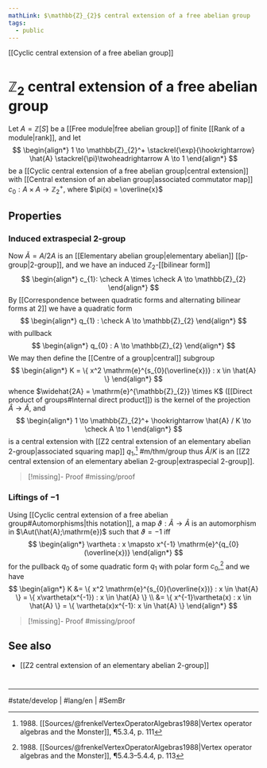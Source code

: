 ```yaml
---
mathLink: $\mathbb{Z}_{2}$ central extension of a free abelian group
tags:
  - public
---
```

[[Cyclic central extension of a free abelian group]]
# $\mathbb{Z}_{2}$ central extension of a free abelian group

Let $A = \mathbb{Z}[S]$ be a [[Free module|free abelian group]] of finite [[Rank of a module|rank]],
and let
$$
\begin{align*}
1 \to \mathbb{Z}_{2}^+ \stackrel{\exp}{\hookrightarrow} \hat{A} \stackrel{\pi}\twoheadrightarrow A \to 1
\end{align*}
$$
be a [[Cyclic central extension of a free abelian group|central extension]] with [[Central extension of an abelian group|associated commutator map]] $c_{0} : A \times A \to \mathbb{Z}_{2}^+$,
where $\pi(x) = \overline{x}$

## Properties
### Induced extraspecial 2-group
Now $\check A = A / 2A$ is an [[Elementary abelian group|elementary abelian]] [[p-group|2-group]], 
and we have an induced $\mathbb{Z}_{2}$-[[bilinear form]]
$$
\begin{align*}
c_{1}: \check A \times \check A \to \mathbb{Z}_{2}
\end{align*}
$$
By [[Correspondence between quadratic forms and alternating bilinear forms at 2]] we have a quadratic form
$$
\begin{align*}
q_{1} : \check A \to \mathbb{Z}_{2}
\end{align*}
$$
with pullback
$$
\begin{align*}
q_{0} : A \to \mathbb{Z}_{2}
\end{align*}
$$
We may then define the [[Centre of a group|central]] subgroup
$$
\begin{align*}
K = \{ x^2 \mathrm{e}^{s_{0}(\overline{x})} : x \in \hat{A} \}
\end{align*}
$$
whence $\widehat{2A} = \mathrm{e}^{\mathbb{Z}_{2}} \times K$ ([[Direct product of groups#Internal direct product]]) is the kernel of the projection $\hat{A} \to \check A$, and
$$
\begin{align*}
1 \to \mathbb{Z}_{2}^+ \hookrightarrow \hat{A} / K \to \check A \to 1
\end{align*}
$$
is a central extension with [[Z2 central extension of an elementary abelian 2-group|associated squaring map]] $q_{1}$,[^5.3.4] #m/thm/group 
thus $\hat{A}/K$ is an [[Z2 central extension of an elementary abelian 2-group|extraspecial 2-group]].

  [^5.3.4]: 1988\. [[Sources/@frenkelVertexOperatorAlgebras1988|Vertex operator algebras and the Monster]], ¶5.3.4, p. 111

> [!missing]- Proof
> #missing/proof

### Liftings of $-1$

Using [[Cyclic central extension of a free abelian group#Automorphisms|this notation]], a map $\vartheta : \hat{A} \to \hat{A}$ is an automorphism in $\Aut(\hat{A};\mathrm{e})$ such that $\vartheta = -1$ iff
$$
\begin{align*}
\vartheta : x \mapsto x^{-1} \mathrm{e}^{q_{0}(\overline{x})}
\end{align*}
$$
for the pullback $q_{0}$ of some quadratic form $q_{1}$ with polar form $c_{0}$,[^5.4.3]
and we have
$$
\begin{align*}
K &= \{ x^2 \mathrm{e}^{s_{0}(\overline{x})} : x \in \hat{A} \} = \{ x\vartheta(x^{-1}) : x \in \hat{A} \} \\
&= \{ x^{-1}\vartheta(x) : x \in \hat{A} \} = \{ \vartheta(x)x^{-1}: x \in \hat{A} \}
\end{align*}
$$

  [^5.4.3]: 1988\. [[Sources/@frenkelVertexOperatorAlgebras1988|Vertex operator algebras and the Monster]], ¶5.4.3–5.4.4, p. 113
  
> [!missing]- Proof
> #missing/proof

## See also

- [[Z2 central extension of an elementary abelian 2-group]]

#
---
#state/develop | #lang/en | #SemBr
